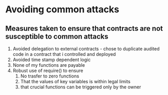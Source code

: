 # Avoiding common attacks

## Measures taken to ensure that contracts are not susceptible to common attacks
1. Avoided delegation to external contracts - chose to duplicate audited code in a contract that i controlled and deployed
1. Avoided time stamp dependent logic
1. None of my functions are payable
1. Robust use of require() to ensure
    1. No trasfer to zero functions
    1. That the values of key variables is within legal limits
    1. that crucial functions can be triggered only by the owner
